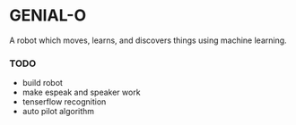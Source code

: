 # GENIAL-O

A robot which moves, learns, and discovers things using machine learning.

### TODO
- build robot
- make espeak and speaker work
- tenserflow recognition
- auto pilot algorithm
